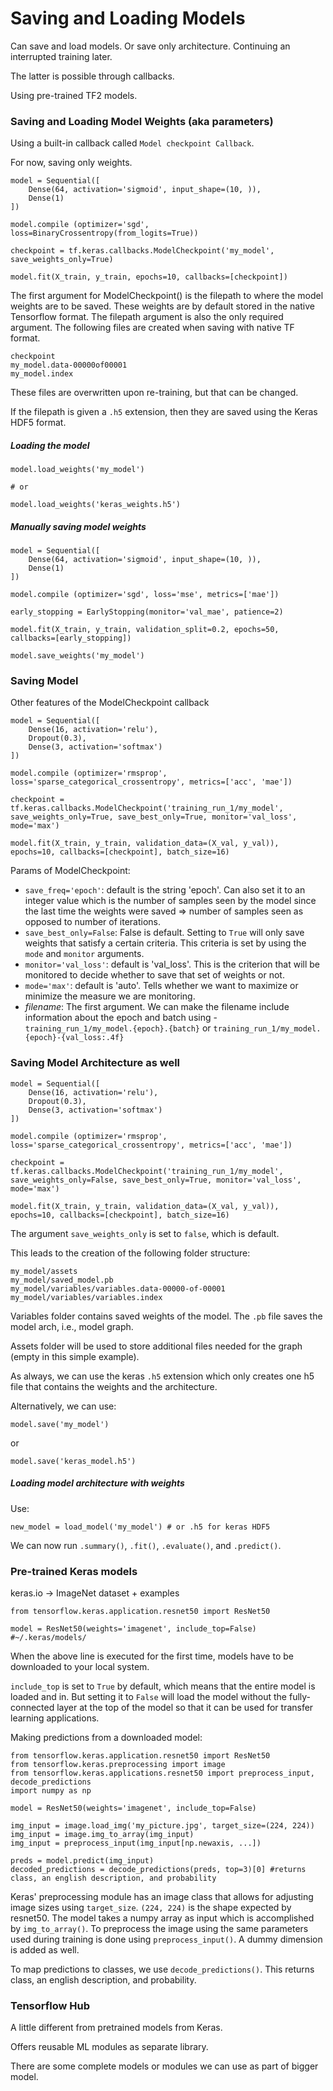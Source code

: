 
# Saving and Loading Models

Can save and load models. Or save only architecture. Continuing an interrupted training later. 

The latter is possible through callbacks.

Using pre-trained TF2 models.

### Saving and Loading Model Weights (aka parameters)

Using a built-in callback called `Model checkpoint Callback`.

For now, saving only weights.

```
model = Sequential([
    Dense(64, activation='sigmoid', input_shape=(10, )),
    Dense(1)
])

model.compile (optimizer='sgd', loss=BinaryCrossentropy(from_logits=True))

checkpoint = tf.keras.callbacks.ModelCheckpoint('my_model', save_weights_only=True)

model.fit(X_train, y_train, epochs=10, callbacks=[checkpoint])
```

The first argument for ModelCheckpoint() is the filepath to where the model weights are to be saved. These weights are by default stored in the native Tensorflow format. The filepath argument is also the only required argument.
The following files are created when saving with native TF format.

```
checkpoint
my_model.data-00000of00001
my_model.index
```
These files are overwritten upon re-training, but that can be changed.


If the filepath is given a `.h5` extension, then they are saved using the Keras HDF5 format.


##### Loading the model

```
model.load_weights('my_model')

# or

model.load_weights('keras_weights.h5')
```

##### Manually saving model weights

```
model = Sequential([
    Dense(64, activation='sigmoid', input_shape=(10, )),
    Dense(1)
])

model.compile (optimizer='sgd', loss='mse', metrics=['mae'])

early_stopping = EarlyStopping(monitor='val_mae', patience=2)

model.fit(X_train, y_train, validation_split=0.2, epochs=50, callbacks=[early_stopping])

model.save_weights('my_model')
```


### Saving Model

Other features of the ModelCheckpoint callback

```
model = Sequential([
    Dense(16, activation='relu'),
    Dropout(0.3),
    Dense(3, activation='softmax')
])

model.compile (optimizer='rmsprop', loss='sparse_categorical_crossentropy', metrics=['acc', 'mae'])

checkpoint = tf.keras.callbacks.ModelCheckpoint('training_run_1/my_model', save_weights_only=True, save_best_only=True, monitor='val_loss', mode='max')

model.fit(X_train, y_train, validation_data=(X_val, y_val)), epochs=10, callbacks=[checkpoint], batch_size=16)

```

Params of ModelCheckpoint:
- `save_freq='epoch'`: default is the string 'epoch'. Can also set it to an integer value which is the number of samples seen by the model since the last time the weights were saved => number of samples seen as opposed to number of iterations.
- `save_best_only=False`: False is default. Setting to `True` will only save weights that satisfy a certain criteria. This criteria is set by using the `mode` and `monitor` arguments.
- `monitor='val_loss'`: default is 'val_loss'. This is the criterion that will be monitored to decide whether to save that set of weights or not.
- `mode='max'`: default is 'auto'. Tells whether we want to maximize or minimize the measure we are monitoring.
- *filename*: The first argument. We can make the filename include information about the epoch and batch using - `training_run_1/my_model.{epoch}.{batch}` or `training_run_1/my_model.{epoch}-{val_loss:.4f}`


### Saving Model Architecture as well

```
model = Sequential([
    Dense(16, activation='relu'),
    Dropout(0.3),
    Dense(3, activation='softmax')
])

model.compile (optimizer='rmsprop', loss='sparse_categorical_crossentropy', metrics=['acc', 'mae'])

checkpoint = tf.keras.callbacks.ModelCheckpoint('training_run_1/my_model', save_weights_only=False, save_best_only=True, monitor='val_loss', mode='max')

model.fit(X_train, y_train, validation_data=(X_val, y_val)), epochs=10, callbacks=[checkpoint], batch_size=16)
```

The argument `save_weights_only` is set to `false`, which is default. 

This leads to the creation of the following folder structure:

```
my_model/assets
my_model/saved_model.pb
my_model/variables/variables.data-00000-of-00001
my_model/variables/variables.index
```

Variables folder contains saved weights of the model. The `.pb` file saves the model arch, i.e., model graph.

Assets folder will be used to store additional files needed for the graph (empty in this simple example).

As always, we can use the keras `.h5` extension which only creates one h5 file that contains the weights and the architecture.

Alternatively, we can use:

```
model.save('my_model')
```

or 

```
model.save('keras_model.h5')
```

##### Loading model architecture with weights

Use:

```
new_model = load_model('my_model') # or .h5 for keras HDF5
```

We can now run `.summary()`, `.fit()`, `.evaluate()`, and `.predict()`.


### Pre-trained Keras models

keras.io -> ImageNet dataset + examples

```
from tensorflow.keras.application.resnet50 import ResNet50

model = ResNet50(weights='imagenet', include_top=False) #~/.keras/models/
```

When the above line is executed for the first time, models have to be downloaded to your local system. 

`include_top` is set to `True` by default, which means that the entire model is loaded and in. But setting it to `False` will load the model without the fully-connected layer at the top of the model so that it can be used for transfer learning applications.

Making predictions from a downloaded model:

```
from tensorflow.keras.application.resnet50 import ResNet50
from tensorflow.keras.preprocessing import image
from tensorflow.keras.applications.resnet50 import preprocess_input, decode_predictions
import numpy as np

model = ResNet50(weights='imagenet', include_top=False)

img_input = image.load_img('my_picture.jpg', target_size=(224, 224))
img_input = image.img_to_array(img_input)
img_input = preprocess_input(img_input[np.newaxis, ...])

preds = model.predict(img_input)
decoded_predictions = decode_predictions(preds, top=3)[0] #returns class, an english description, and probability
```

Keras' preprocessing module has an image class that allows for adjusting image sizes using `target_size`. `(224, 224)` is the shape expected by resnet50. The model takes a numpy array as input which is accomplished by `img_to_array()`. To preprocess the image using the same parameters used during training is done using `preprocess_input()`. A dummy dimension is added as well.

To map predictions to classes, we use `decode_predictions()`. This returns class, an english description, and probability.


### Tensorflow Hub

A little different from pretrained models from Keras.

Offers reusable ML modules as separate library. 

There are some complete models or modules we can use as part of bigger model.

